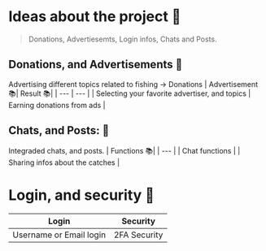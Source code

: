 # Ideas about the project 🐠
> Donations, Advertiesemts, Login infos, Chats and Posts.

## Donations, and Advertisements 📑
Advertising different topics related to fishing -> Donations
| Advertisement 📚| Result 📚|
|      ---      |  ---   |
| Selecting your favorite advertiser, and topics    |  Earning donations from ads   |
## Chats, and Posts: 💬
Integraded chats, and posts.
| Functions 📚|
|    ---    |
| Chat functions |
| Sharing infos about the catches |
# Login, and security 🔐
| Login | Security |
| --- | --- |
| Username or Email login |  2FA Security |
